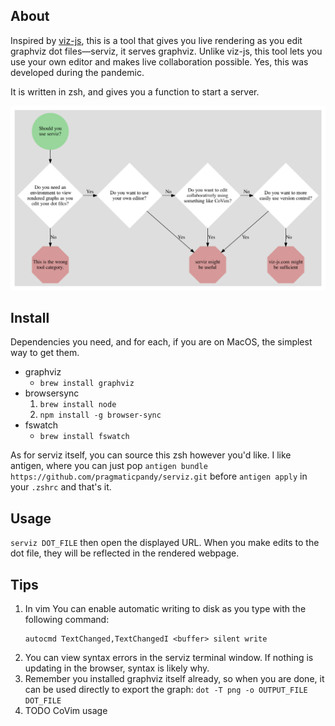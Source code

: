 ## About
Inspired by [viz-js](http://viz-js.com), this is a tool that gives you live rendering as you edit graphviz
dot files—serviz, it serves graphviz. Unlike viz-js, this tool lets you use your own editor and makes live collaboration
possible. Yes, this was developed during the pandemic.

It is written in zsh, and gives you a function to start a server.

![Made with the help of serviz](https://raw.githubusercontent.com/pragmaticpandy/serviz/master/resources/examples/serviz-decision-tree.png)

## Install
Dependencies you need, and for each, if you are on MacOS, the simplest way to get them.

* graphviz
    * `brew install graphviz`
* browsersync
    1. `brew install node`
    1. `npm install -g browser-sync`
* fswatch
    * `brew install fswatch`

As for serviz itself, you can source this zsh however you'd like. I like antigen, where you can just
pop `antigen bundle https://github.com/pragmaticpandy/serviz.git` before `antigen apply` in your
`.zshrc` and that's it.

## Usage
`serviz DOT_FILE` then open the displayed URL. When you make edits to the dot file, they will be
reflected in the rendered webpage.

## Tips

1. In vim You can enable automatic writing to disk as you type with the following command:
   ```
   autocmd TextChanged,TextChangedI <buffer> silent write
   ```
1. You can view syntax errors in the serviz terminal window. If nothing is updating in the browser,
   syntax is likely why.
1. Remember you installed graphviz itself already, so when you are done, it can be used directly to
   export the graph: `dot -T png -o OUTPUT_FILE DOT_FILE`
1. TODO CoVim usage
